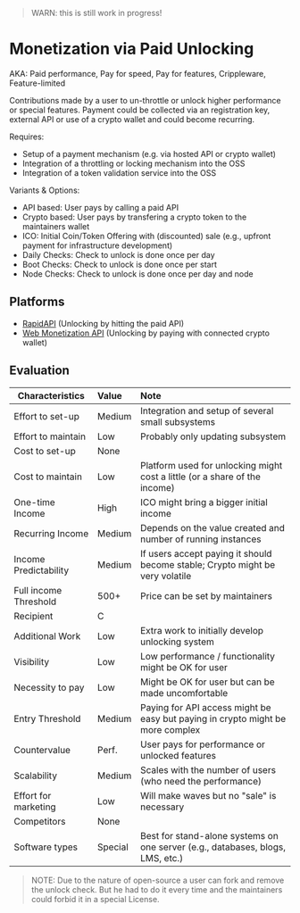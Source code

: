 > WARN: this is still work in progress!

# Monetization via Paid Unlocking
AKA: Paid performance, Pay for speed, Pay for features, Crippleware, Feature-limited

Contributions made by a user to un-throttle or unlock higher performance or special features. Payment could be collected via an registration key, external API or use of a crypto wallet and could become recurring.

Requires:
* Setup of a payment mechanism (e.g. via hosted API or crypto wallet)
* Integration of a throttling or locking mechanism into the OSS
* Integration of a token validation service into the OSS  

Variants & Options:
* API based: User pays by calling a paid API
* Crypto based: User pays by transfering a crypto token to the maintainers wallet
* ICO: Initial Coin/Token Offering with (discounted) sale (e.g., upfront payment for infrastructure development)
* Daily Checks: Check to unlock is done once per day
* Boot Checks: Check to unlock is done once per start
* Node Checks: Check to unlock is done once per day and node
 
## Platforms
* [RapidAPI](https://rapidapi.com/) (Unlocking by hitting the paid API)
* [Web Monetization API](https://webmonetization.org/) (Unlocking by paying with connected crypto wallet)

## Evaluation

| Characteristics                   | Value  | Note |
| --------------------------------- |:------ |:---- |
| Effort to set-up                  | Medium | Integration and setup of several small subsystems
| Effort to maintain                | Low    | Probably only updating subsystem
| Cost to set-up                    | None   | 
| Cost to maintain                  | Low    | Platform used for unlocking might cost a little (or a share of the income)
| One-time Income                   | High   | ICO might bring a bigger initial income
| Recurring Income                  | Medium | Depends on the value created and number of running instances
| Income Predictability             | Medium | If users accept paying it should become stable; Crypto might be very volatile
| Full income Threshold             | 500+   | Price can be set by maintainers
| Recipient                         | C      | 
| Additional Work                   | Low    | Extra work to initially develop unlocking system
| Visibility                        | Low    | Low performance / functionality might be OK for user
| Necessity to pay                  | Low    | Might be OK for user but can be made uncomfortable
| Entry Threshold                   | Medium | Paying for API access might be easy but paying in crypto might be more complex
| Countervalue                      | Perf.  | User pays for performance or unlocked features
| Scalability                       | Medium | Scales with the number of users (who need the performance)
| Effort for marketing              | Low    | Will make waves but no "sale" is necessary
| Competitors                       | None   | 
| Software types                    | Special| Best for stand-alone systems on one server (e.g., databases, blogs, LMS, etc.)

> NOTE: Due to the nature of open-source a user can fork and remove the unlock check. But he had to do it every time and the maintainers could forbid it in a special License.